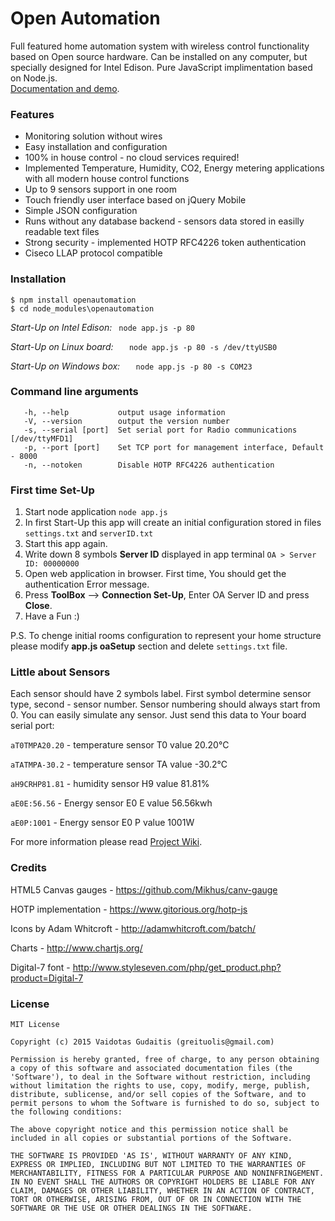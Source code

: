 # Open Automation

Full featured home automation system with wireless control functionality based on Open source hardware. Can be installed on any computer, but specially designed for Intel Edison. Pure JavaScript implimentation based on Node.js.   
[Documentation and demo](http://openautomation.center).

### Features 
* Monitoring solution without wires 
* Easy installation and configuration
* 100% in house control - no cloud services required!
* Implemented Temperature, Humidity, CO2, Energy metering applications with all modern house control functions
* Up to 9 sensors support in one room
* Touch friendly user interface based on jQuery Mobile
* Simple JSON configuration
* Runs without any database backend - sensors data stored in easilly readable text files
* Strong security - implemented HOTP RFC4226 token authentication
* Ciseco LLAP protocol compatible


### Installation

    $ npm install openautomation
    $ cd node_modules\openautomation

*Start-Up on Intel Edison:* ```  node app.js -p 80 ``` 

*Start-Up on Linux board:* ```   node app.js -p 80 -s /dev/ttyUSB0```

*Start-Up on Windows box:* ```   node app.js -p 80 -s COM23```




### Command line arguments
```
   -h, --help           output usage information
   -V, --version        output the version number
   -s, --serial [port]  Set serial port for Radio communications [/dev/ttyMFD1]
   -p, --port [port]    Set TCP port for management interface, Default - 8000
   -n, --notoken        Disable HOTP RFC4226 authentication
```

### First time Set-Up

1. Start node application ```node app.js```
2. In first Start-Up this app will create an initial configuration stored in files `settings.txt` and `serverID.txt` 
3. Start this app again.
4. Write down 8 symbols **Server ID** displayed in app terminal ```OA > Server ID: 00000000```  
5. Open web application in browser. First time, You should get the authentication Error message.
6. Press **ToolBox** --> **Connection Set-Up**, Enter OA Server ID and press **Close**.
7. Have a Fun :) 

P.S. To chenge initial rooms configuration to represent your home structure please modify **app.js oaSetup** section and delete `settings.txt` file.

### Little about Sensors 

Each sensor should have 2 symbols label. First symbol determine sensor type, second - sensor number. Sensor numbering should always start from 0. You can easily simulate any sensor. Just send this data to Your board serial port:  
  
`aT0TMPA20.20` - temperature sensor T0 value 20.20°C  

`aTATMPA-30.2` - temperature sensor TA value -30.2°C  

`aH9CRHP81.81` - humidity sensor H9 value 81.81%  

`aE0E:56.56` - Energy sensor E0 E value 56.56kwh  

`aE0P:1001` - Energy sensor E0 P value 1001W  




For more information please read [Project Wiki](https://github.com/oxyo/OpenAutomation/wiki/).  
  
    
      
      
  

### Credits

HTML5 Canvas gauges - https://github.com/Mikhus/canv-gauge

HOTP implementation - https://www.gitorious.org/hotp-js

Icons by Adam Whitcroft - http://adamwhitcroft.com/batch/

Charts - http://www.chartjs.org/

Digital-7 font - http://www.styleseven.com/php/get_product.php?product=Digital-7




  
  
### License

```
MIT License

Copyright (c) 2015 Vaidotas Gudaitis (greituolis@gmail.com)

Permission is hereby granted, free of charge, to any person obtaining
a copy of this software and associated documentation files (the
'Software'), to deal in the Software without restriction, including
without limitation the rights to use, copy, modify, merge, publish,
distribute, sublicense, and/or sell copies of the Software, and to
permit persons to whom the Software is furnished to do so, subject to
the following conditions:

The above copyright notice and this permission notice shall be
included in all copies or substantial portions of the Software.

THE SOFTWARE IS PROVIDED 'AS IS', WITHOUT WARRANTY OF ANY KIND,
EXPRESS OR IMPLIED, INCLUDING BUT NOT LIMITED TO THE WARRANTIES OF
MERCHANTABILITY, FITNESS FOR A PARTICULAR PURPOSE AND NONINFRINGEMENT.
IN NO EVENT SHALL THE AUTHORS OR COPYRIGHT HOLDERS BE LIABLE FOR ANY
CLAIM, DAMAGES OR OTHER LIABILITY, WHETHER IN AN ACTION OF CONTRACT,
TORT OR OTHERWISE, ARISING FROM, OUT OF OR IN CONNECTION WITH THE
SOFTWARE OR THE USE OR OTHER DEALINGS IN THE SOFTWARE.
```
